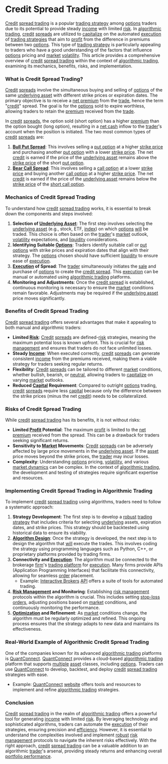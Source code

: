 # Credit Spread Trading

[Credit](../c/credit.md) [spread trading](../s/spread_trading.md) is a popular [trading strategy](../t/trading_strategy.md) among [options](../o/options.md) traders due to its potential to provide steady [income](../i/income.md) with limited [risk](../r/risk.md). In [algorithmic trading](../a/algorithmic_trading.md), [credit](../c/credit.md) [spreads](../s/spreads.md) are utilized to [capitalize](../c/capitalize.md) on the automated [execution](../e/execution.md) of [trading strategies](../t/trading_strategies.md) that aim to [profit](../p/profit.md) from the difference in premiums between two [options](../o/options.md). This type of [trading strategy](../t/trading_strategy.md) is particularly appealing to traders who have a good understanding of the factors that influence [options](../o/options.md) pricing and [market](../m/market.md) [volatility](../v/volatility.md). This article provides a comprehensive overview of [credit](../c/credit.md) [spread trading](../s/spread_trading.md) within the context of [algorithmic trading](../a/algorithmic_trading.md), examining its mechanics, benefits, risks, and implementation.

### What is Credit Spread Trading?

[Credit](../c/credit.md) [spreads](../s/spreads.md) involve the simultaneous buying and selling of [options](../o/options.md) of the same [underlying asset](../u/underlying_asset.md) with different strike prices or expiration dates. The primary objective is to receive a [net premium](../n/net_premium.md) from the [trade](../t/trade.md), hence the term "[credit](../c/credit.md)" spread. The goal is for the [options](../o/options.md) sold to expire worthless, allowing traders to retain the [premium](../p/premium.md) received from the [trade](../t/trade.md).

In [credit](../c/credit.md) [spreads](../s/spreads.md), the option sold (short option) has a higher [premium](../p/premium.md) than the option bought (long option), resulting in a [net cash](../n/net_cash.md) inflow to the [trader](../t/trader.md)'s account when the position is initiated. The two most common types of [credit](../c/credit.md) [spreads](../s/spreads.md) are:

1. **[Bull Put Spread](../b/bull_put_spread.md)**: This involves selling a [put option](../p/put.md) at a higher [strike price](../s/strike_price.md) and purchasing another [put option](../p/put.md) with a lower [strike price](../s/strike_price.md). The net [credit](../c/credit.md) is earned if the price of the [underlying asset](../u/underlying_asset.md) remains above the [strike price](../s/strike_price.md) of the short [put option](../p/put.md).
2. **[Bear Call Spread](../b/bear_call_spread.md)**: This involves selling a [call option](../c/call_option.md) at a lower [strike price](../s/strike_price.md) and buying another [call option](../c/call_option.md) at a higher [strike price](../s/strike_price.md). The net [credit](../c/credit.md) is earned if the price of the [underlying asset](../u/underlying_asset.md) remains below the [strike price](../s/strike_price.md) of the [short call option](../s/short_call_option.md).

### Mechanics of Credit Spread Trading

To understand how [credit](../c/credit.md) [spread trading](../s/spread_trading.md) works, it is essential to break down the components and steps involved:

1. **Selection of [Underlying Asset](../u/underlying_asset.md)**: The first step involves selecting the [underlying asset](../u/underlying_asset.md) (e.g., stock, ETF, [index](../i/index.md)) on which [options](../o/options.md) [will](../w/will.md) be traded. This choice is often based on the [trader](../t/trader.md)'s [market](../m/market.md) outlook, [volatility](../v/volatility.md) expectations, and [liquidity](../l/liquidity.md) considerations.
2. **Identifying Suitable [Options](../o/options.md)**: Traders identify suitable call or [put options](../p/put_options.md) with strike prices and expiration dates that align with their strategy. The [options](../o/options.md) chosen should have sufficient [liquidity](../l/liquidity.md) to ensure ease of [execution](../e/execution.md).
3. **[Execution](../e/execution.md) of Spread**: The [trader](../t/trader.md) simultaneously initiates the [sale](../s/sale.md) and purchase of [options](../o/options.md) to create the [credit spread](../c/credit_spread.md). This [execution](../e/execution.md) can be manual or automated using [algorithmic trading](../a/algorithmic_trading.md) platforms.
4. **Monitoring and Adjustments**: Once the [credit spread](../c/credit_spread.md) is established, continuous monitoring is necessary to ensure the [market](../m/market.md) conditions remain favorable. Adjustments may be required if the [underlying asset](../u/underlying_asset.md) price moves significantly.

### Benefits of Credit Spread Trading

[Credit](../c/credit.md) [spread trading](../s/spread_trading.md) offers several advantages that make it appealing to both manual and algorithmic traders:

- **Limited [Risk](../r/risk.md)**: [Credit](../c/credit.md) [spreads](../s/spreads.md) are defined-[risk](../r/risk.md) strategies, meaning the maximum potential loss is known upfront. This is crucial for [risk management](../r/risk_management.md) and ensures that traders do not face unlimited losses.
- **Steady [Income](../i/income.md)**: When executed correctly, [credit](../c/credit.md) [spreads](../s/spreads.md) can generate consistent [income](../i/income.md) from the premiums received, making them a viable strategy for traders seeking regular returns.
- **Flexibility**: [Credit](../c/credit.md) [spreads](../s/spreads.md) can be tailored to different [market](../m/market.md) conditions, whether bullish, bearish, or [neutral](../n/neutral.md), allowing traders to [capitalize](../c/capitalize.md) on varying [market](../m/market.md) outlooks.
- **Reduced [Capital](../c/capital.md) Requirement**: Compared to outright [options](../o/options.md) trading, [credit](../c/credit.md) [spreads](../s/spreads.md) require less [capital](../c/capital.md) because only the difference between the strike prices (minus the net [credit](../c/credit.md)) needs to be collateralized.

### Risks of Credit Spread Trading

While [credit](../c/credit.md) [spread trading](../s/spread_trading.md) has its benefits, it is not without risks:

- **Limited [Profit](../p/profit.md) Potential**: The maximum [profit](../p/profit.md) is limited to the [net premium](../n/net_premium.md) received from the spread. This can be a drawback for traders seeking significant returns.
- **Sensitivity to [Market](../m/market.md) Movements**: [Credit](../c/credit.md) [spreads](../s/spreads.md) can be adversely affected by large price movements in the [underlying asset](../u/underlying_asset.md). If the [asset](../a/asset.md) price moves beyond the strike prices, the [trader](../t/trader.md) may incur losses.
- **Complexity**: Understanding [options](../o/options.md) pricing, [volatility](../v/volatility.md), and various [market dynamics](../m/market_dynamics.md) can be complex. In the context of [algorithmic trading](../a/algorithmic_trading.md), the development and testing of strategies require significant expertise and resources.

### Implementing Credit Spread Trading in Algorithmic Trading

To implement [credit](../c/credit.md) [spread trading](../s/spread_trading.md) using algorithms, traders need to follow a systematic approach:

1. **Strategy Development**: The first step is to develop a [robust](../r/robust.md) [trading strategy](../t/trading_strategy.md) that includes criteria for selecting [underlying](../u/underlying.md) assets, expiration dates, and strike prices. This strategy should be backtested using historical data to ensure its viability.
2. **[Algorithm Design](../a/algorithm_design.md)**: Once the strategy is developed, the next step is to design the algorithm that [will](../w/will.md) execute the trades. This involves coding the strategy using programming languages such as Python, C++, or proprietary platforms provided by trading firms.
3. **Connectivity and [Execution](../e/execution.md)**: The algorithm must be connected to the brokerage [firm](../f/firm.md)'s [trading platform](../t/trading_platform.md) for [execution](../e/execution.md). Many firms provide APIs (Application Programming Interfaces) that facilitate this connectivity, allowing for seamless [order](../o/order.md) placement.
   - Example: [Interactive Brokers](../i/interactive_brokers.md) [API](https://www.interactivebrokers.com/en/index.php?f=5041) offers a suite of tools for automated trading.
4. **[Risk Management](../r/risk_management.md) and Monitoring**: Establishing [risk management](../r/risk_management.md) protocols within the algorithm is crucial. This includes setting [stop-loss orders](../s/stop-loss_orders.md), adjusting positions based on [market](../m/market.md) conditions, and continuously monitoring the performance.
5. **[Optimization](../o/optimization.md) and Refinement**: As [market](../m/market.md) conditions change, the algorithm must be regularly optimized and refined. This ongoing process ensures that the strategy adapts to new data and maintains its effectiveness.

### Real-World Example of Algorithmic Credit Spread Trading

One of the companies known for its advanced [algorithmic trading](../a/algorithmic_trading.md) platforms is [QuantConnect](../q/quantconnect.md). [QuantConnect](../q/quantconnect.md) provides a cloud-based [algorithmic trading](../a/algorithmic_trading.md) platform that supports [multiple](../m/multiple.md) [asset](../a/asset.md) classes, including [options](../o/options.md). Traders can use [QuantConnect](../q/quantconnect.md) to develop, backtest, and deploy [credit](../c/credit.md) [spread trading](../s/spread_trading.md) strategies with ease.
- Example: [QuantConnect](../q/quantconnect.md) [website](https://www.quantconnect.com/) offers tools and resources to implement and refine [algorithmic trading](../a/algorithmic_trading.md) strategies.

### Conclusion

[Credit](../c/credit.md) [spread trading](../s/spread_trading.md) in the realm of [algorithmic trading](../a/algorithmic_trading.md) offers a powerful tool for generating [income](../i/income.md) with limited [risk](../r/risk.md). By leveraging technology and sophisticated algorithms, traders can automate the [execution](../e/execution.md) of their strategies, ensuring precision and [efficiency](../e/efficiency.md). However, it is essential to understand the complexities involved and implement [robust](../r/robust.md) [risk management](../r/risk_management.md) protocols to navigate the inherent risks effectively. With the right approach, [credit](../c/credit.md) [spread trading](../s/spread_trading.md) can be a valuable addition to an algorithmic [trader](../t/trader.md)'s arsenal, providing steady returns and enhancing overall [portfolio performance](../p/portfolio_performance.md).